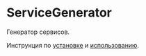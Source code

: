 # ServiceGenerator

Генератор сервисов.

Инструкция по [установке](https://redmadrobot.atlassian.net/wiki/pages/viewpage.action?pageId=150084261#IterationZero.Развёртываниеновогопроекта-ServiceGenerator) и [использованию](https://redmadrobot.atlassian.net/wiki/pages/viewpage.action?pageId=152092670#id-Генераторы-ServiceGenerator).
